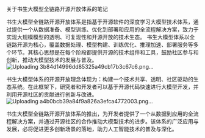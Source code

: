 关于书生大模型全链路开源开放体系的笔记

书生大模型全链路开源开放体系是指基于开源软件的深度学习大模型技术体系，通过提供一个从数据准备、模型训练、优化到部署和应用的全流程解决方案，致力于实现大规模模型的透明、可复现性和开源开放的技术生态。
书生大模型体系以全链路开源为核心，覆盖数据处理、模型构建、训练优化、推理加速、部署服务等多个环节。其核心思想是在每个阶段都提供开源的技术组件和工具，鼓励社区参与和创新，推动大模型技术的发展与普及。
![Uploading 3b84d14996dd85325a49cb17b3c67c6.png…]()  


书生大模型体系的开源开放理念体现为：构建一个技术共享、透明、社区驱动的生态系统。在此框架下，研究者和开发者可以基于开源代码快速进行大模型开发，并利用开源社区的贡献进行创新与改进。
![Uploading a4b0bcb39a84f9a826a3efca4772003.png…]()

书生大模型全链路开源开放体系的推出，为开发者提供了一个从数据到应用的全流程解决方案，并通过开源社区的合作推动大模型技术的进步。该体系的广泛应用与发展，必将促进更多创新场景的落地，助力人工智能技术的普及与深化。
